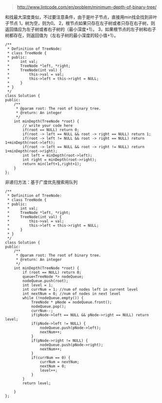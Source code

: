 	
>http://www.lintcode.com/en/problem/minimum-depth-of-binary-tree/

和找最大深度类似，不过要注意条件，由于是叶子节点，直接用min找会找到非叶子节点
1，树为空，则为0。 2，根节点如果只存在左子树或者只存在右子树，则返回值应为左子树或者右子树的（最小深度+1）。 3，如果根节点的左子树和右子树都存在，则返回值为（左右子树的最小深度的较小值+1）。



	/**
	 * Definition of TreeNode:
	 * class TreeNode {
	 * public:
	 *     int val;
	 *     TreeNode *left, *right;
	 *     TreeNode(int val) {
	 *         this->val = val;
	 *         this->left = this->right = NULL;
	 *     }
	 * }
	 */
	class Solution {
	public:
	    /**
	     * @param root: The root of binary tree.
	     * @return: An integer
	     */
	    int minDepth(TreeNode *root) {
	        // write your code here
	        if(root == NULL) return 0;
	        if(root -> left == NULL && root -> right == NULL) return 1;
	        if(root -> left != NULL && root -> right == NULL) return 1+minDepth(root->left);
	        if(root -> left == NULL && root -> right != NULL) return 1+minDepth(root->right);
	        int left = minDepth(root->left);
	        int right = minDepth(root->right);
	        return min(left+1,right+1);
	    }
	};

非递归方法：基于广度优先搜索用队列

	/**
	 * Definition of TreeNode:
	 * class TreeNode {
	 * public:
	 *     int val;
	 *     TreeNode *left, *right;
	 *     TreeNode(int val) {
	 *         this->val = val;
	 *         this->left = this->right = NULL;
	 *     }
	 * }
	 */
	class Solution {
	public:
	    /**
	     * @param root: The root of binary tree.
	     * @return: An integer
	     */
	    int minDepth(TreeNode *root) {
	        if (root == NULL) return 0;
	        queue<TreeNode *> nodeQueue;
	        nodeQueue.push(root);
	        int level = 1;
	        int currNum = 1; //num of nodes left in current level  
	        int nextNum = 0; //num of nodes in next level 
	        while (!nodeQueue.empty()) {
	            TreeNode * pNode = nodeQueue.front();
	            nodeQueue.pop();
	            currNum--;
	            if(pNode->left == NULL && pNode->right == NULL) return level;  
	            if(pNode->left != NULL) {
	                nodeQueue.push(pNode->left);
	                nextNum++;
	            }
	            if(pNode->right != NULL) {
	                nodeQueue.push(pNode->right);
	                nextNum++;
	            }
	            if(currNum == 0) {
	                currNum = nextNum;
	                nextNum = 0;
	                level++;
	            }
	        }
	        return level;
	        
	    }
	};
